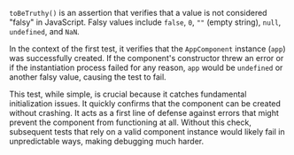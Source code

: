 `toBeTruthy()` is an assertion that verifies that a value is not considered "falsy" in JavaScript.  Falsy values include `false`, `0`, `""` (empty string), `null`, `undefined`, and `NaN`. 

In the context of the first test, it verifies that the `AppComponent` instance (`app`) was successfully created. If the component's constructor threw an error or if the instantiation process failed for any reason, `app` would be `undefined` or another falsy value, causing the test to fail. 

This test, while simple, is crucial because it catches fundamental initialization issues. It quickly confirms that the component can be created without crashing. It acts as a first line of defense against errors that might prevent the component from functioning at all.  Without this check, subsequent tests that rely on a valid component instance would likely fail in unpredictable ways, making debugging much harder.